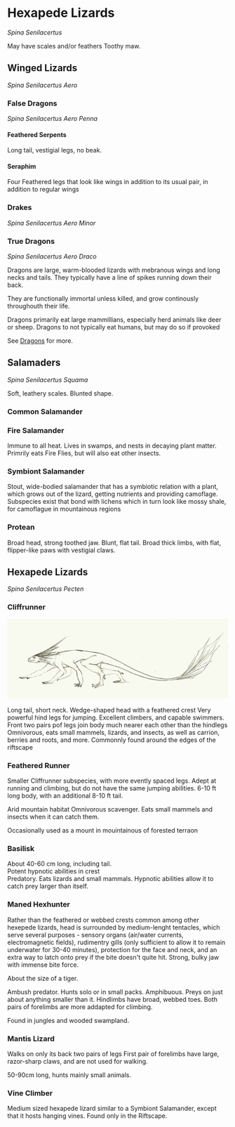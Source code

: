 # Hexapede Lizards

*Spina Senilacertus*

May have scales and/or feathers
Toothy maw.

## Winged Lizards
*Spina Senilacertus Aero*


### False Dragons
*Spina Senilacertus Aero Penna*

#### Feathered Serpents

Long tail, vestigial legs, no beak.

#### Seraphim

Four Feathered legs that look like wings in addition to its usual pair, in addition to regular wings

### Drakes
*Spina Senilacertus Aero Minor*

### True Dragons

*Spina Senilacertus Aero Draco*

Dragons are large, warm-blooded lizards with mebranous wings and long necks and tails. They typically have a line of spikes running down their back.

They are functionally immortal unless killed, and grow continously throughouth their life.

Dragons primarily eat large mammillians, especially herd animals like deer or sheep. Dragons to not typically eat humans, but may do so if provoked

See [Dragons](../../../culture/peoples/dragons) for more.

## Salamaders
*Spina Senilacertus Squama*

Soft, leathery scales.
Blunted shape.

### Common Salamander

### Fire Salamander

Immune to all heat. Lives in swamps, and nests in decaying plant matter.
Primrily eats Fire Flies, but will also eat other insects.

### Symbiont Salamander

Stout, wide-bodied salamander that has a symbiotic relation with a plant, which grows out of the lizard, getting nutrients and providing camoflage. 
Subspecies exist that bond with lichens which in turn look like mossy shale, for camoflague in mountainous regions

### Protean

Broad head, strong toothed jaw.
Blunt, flat tail.
Broad thick limbs, with flat, flipper-like paws with vestigial claws.

## Hexapede Lizards
*Spina Senilacertus Pecten*

### Cliffrunner

<img src="../../../images/cliffrunner_lizard.png" alt="A six-legged lizard with a feathered crest and tail" class="img-full">

Long tail, short neck. Wedge-shaped head with a feathered crest
Very powerful hind legs for jumping. Excellent climbers, and capable swimmers.
Front two pairs pof legs join body much nearer each other than the hindlegs
Omnivorous, eats small mammels, lizards, and insects, as well as carrion, berries and roots, and more.
Commonnly found around the edges of the riftscape
	

### Feathered Runner

Smaller Cliffrunner subspecies, with more evently spaced legs. Adept at running and climbing, but do not have the same jumping abilities.
6-10 ft long body, with an additional 8-10 ft tail.

Arid mountain habitat
Omnivorous scavenger. Eats small mammels and insects when it can catch them.

Occasionally used as a mount in mouintainous of forested terraon

### Basilisk

About 40-60 cm long, including tail.				
Potent hypnotic abilities in crest 	
Predatory. Eats lizards and small mammals. Hypnotic abilities allow it to catch prey larger than itself.

### Maned Hexhunter

Rather than the feathered or webbed crests common among other hexepede lizards, head is surrounded by medium-lenght tentacles, which serve several purposes - sensory organs (air/water currents, electromagnetic fields), 
rudimentry gills (only sufficient to allow it to remain underwater for 30-40 minutes), protection for the face and neck, and an extra way to latch onto prey if the bite doesn't quite hit.
Strong, bulky jaw with immense bite force.

About the size of a tiger.

Ambush predator. Hunts solo or in small packs. Amphibuous. Preys on just about anything smaller than it.
Hindlimbs have broad, webbed toes.
Both pairs of forelimbs are more addapted for climbing.

Found in jungles and wooded swampland.

### Mantis Lizard

Walks on only its back two pairs of legs
First pair of forelimbs have large, razor-sharp claws, and are not used for walking.

50-90cm long, hunts mainly small animals.

### Vine Climber

Medium sized hexapede lizard similar to a Symbiont Salamander, except that it hosts hanging vines.
Found only in the Riftscape.
